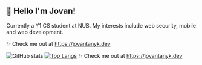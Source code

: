## 👋 Hello I'm Jovan!
Currently a Y1 CS student at NUS. My interests include web security, mobile and web development.  

✨ Check me out at https://jovantanyk.dev  


![GitHub stats](https://github-readme-stats.vercel.app/api?username=jovantanyk&count_private=true)
[![Top Langs](https://github-readme-stats.vercel.app/api/top-langs/?username=jovantanyk&layout=compact)](https://github.com/anuraghazra/github-readme-stats)
✨ Check me out at https://jovantanyk.dev



